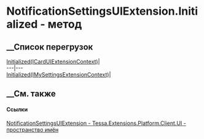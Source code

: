 # NotificationSettingsUIExtension.Initialized - метод
##  __Список перегрузок
[Initialized(ICardUIExtensionContext)](M_Tessa_Extensions_Platform_Client_UI_NotificationSettingsUIExtension_Initialized.htm)|  
---|---  
[Initialized(IMySettingsExtensionContext)](M_Tessa_Extensions_Platform_Client_UI_NotificationSettingsUIExtension_Initialized_1.htm)|  
## __См. также
#### Ссылки
[NotificationSettingsUIExtension -
](T_Tessa_Extensions_Platform_Client_UI_NotificationSettingsUIExtension.htm)
[Tessa.Extensions.Platform.Client.UI - пространство
имён](N_Tessa_Extensions_Platform_Client_UI.htm)
